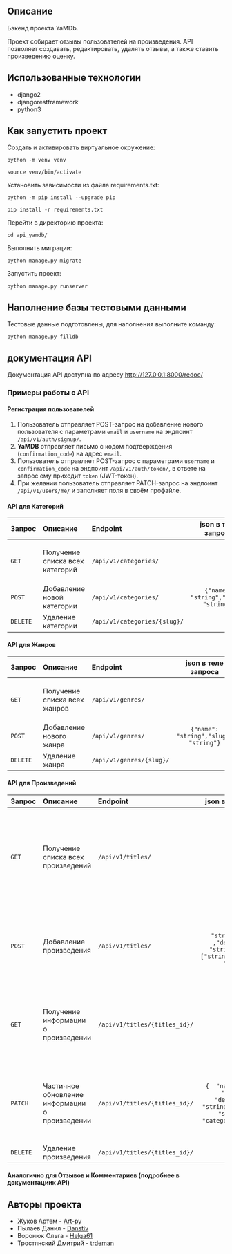 ## Описание
Бэкенд проекта YaMDb.

Проект собирает отзывы пользователей на произведения. API позволяет создавать, редактировать, удалять отзывы, а также ставить произведению оценку.

## Использованные технологии
- django2
- djangorestframework
- python3

## Как запустить проект
Cоздать и активировать виртуальное окружение:

```
python -m venv venv

source venv/bin/activate
```

Установить зависимости из файла requirements.txt:

```
python -m pip install --upgrade pip

pip install -r requirements.txt
```

Перейти в директорию проекта:

```
cd api_yamdb/
```

Выполнить миграции:

```
python manage.py migrate
```

Запустить проект:

```
python manage.py runserver
```

## Наполнение базы тестовыми данными

Тестовые данные подготовлены, для наполнения выполните команду:

```
python manage.py filldb
```

## документация API

Документация API доступна по адресу http://127.0.0.1:8000/redoc/

### Примеры работы с API
 
#### Регистрация пользователей

1. Пользователь отправляет POST-запрос на добавление нового пользователя с параметрами `email` и `username` на эндпоинт `/api/v1/auth/signup/`.
2. **YaMDB** отправляет письмо с кодом подтверждения (`confirmation_code`) на адрес `email`.
3. Пользователь отправляет POST-запрос с параметрами `username` и `confirmation_code` на эндпоинт `/api/v1/auth/token/`, в ответе на запрос ему приходит `token` (JWT-токен).
4. При желании пользователь отправляет PATCH-запрос на эндпоинт `/api/v1/users/me/` и заполняет поля в своём профайле.

#### API для Категорий

| Запрос | Описание | Endpoint | json в теле запроса | Ответ |
|:-|:-|:-|:-:|:-:|
|`GET`|Получение списка всех категорий|`/api/v1/categories/`| | `{"count": 0,"next": "string","previous": "string","results": [{"name": "string","slug": "string"}]}` |
|`POST`|Добавление новой категории|`/api/v1/categories/`|`{"name": "string","slug": "string"}`|`{"name": "string","slug": "string"}`|`{"name": "string","slug": "string"}`|`{"name": "string","slug": "string"}`|
|`DELETE`|Удаление категории|`/api/v1/categories/{slug}/`| | |

#### API для Жанров

| Запрос | Описание | Endpoint | json в теле запроса | Ответ |
|:-|:-|:-|:-:|:-:|
|`GET`|Получение списка всех жанров|`/api/v1/genres/`||`{"count": 0,"next": "string","previous": "string","results": [{"name": "string","slug": "string"}]}`|
|`POST`|Добавление нового жанра|`/api/v1/genres/`| `{"name": "string","slug": "string"}`|`{"name": "string","slug": "string"}`| `{"name": "string","slug": "string"}`|`{"name": "string","slug": "string"}`|
|`DELETE`|Удаление жанра|`/api/v1/genres/{slug}/`| | |

#### API для Произведений

| Запрос | Описание | Endpoint | json в теле запроса | Ответ |
|:-|:-|:-|:-:|:-:|
|`GET`|Получение списка всех произведений|`/api/v1/titles/`||`{"count": 0,"next": string","previous": "string","results": [{"id": 0,"name": "string","year": 0,"rating": 0,"description": "string","genre": [{"name": "string","slug": "string"}],"category": {"name": "string","slug": "string"}}]}`|
|`POST`|Добавление произведения|`/api/v1/titles/`|`{"name": "string","year": ,"description": "string","genre": ["string"],"category": "string"}`|`{"id": 0,"name": "string","year": 0,"rating": 0,"description": string","genre": [{"name": "string","slug": "string"}],"category": {"name": "string","slug": "string"}}`|
|`GET`|Получение информации о произведении|`/api/v1/titles/{titles_id}/`||`{  "id": 0,  name": "string",  "year": 0,  "rating": 0,  "description": "string",  "genre": [    {      name": "string",      "slug": "string"    }  ],  "category": {    "name": "string",    slug": "string"  }}`|
|`PATCH`|Частичное обновление информации о произведении|`/api/v1/titles/{titles_id}/`|`{  "name": string",  "year": 0,  "description": "string",  "genre": [    "string"  ],  "category": "string"}`|`{  "id": 0,  "name": "string",  "year": 0,  "rating": 0,  "description": "string",  "genre": [    {      "name": "string",      "slug": "string"    }  ],  "category": {    "name": "string",    "slug": "string"  }}`|
|`DELETE`|Удаление произведения|`/api/v1/titles/{titles_id}/`|||

#### Аналогично для Отзывов и Комментариев (подробнее в документациик API)

## Авторы проекта

- Жуков Артем - [Art-py](https://github.com/Art-py)
- Пылаев Данил - [Danstiv](https://github.com/danstiv)
- Воронюк Ольга - [Helga61](https://github.com/Helga61)
- Тростянский Дмитрий - [trdeman](https://github.com/trdeman)